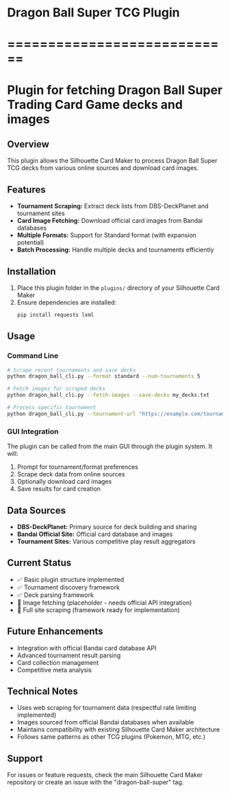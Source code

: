 # Dragon Ball Super TCG Plugin
# ============================
# Plugin for fetching Dragon Ball Super Trading Card Game decks and images

## Overview
This plugin allows the Silhouette Card Maker to process Dragon Ball Super TCG decks from various online sources and download card images.

## Features
- **Tournament Scraping:** Extract deck lists from DBS-DeckPlanet and tournament sites
- **Card Image Fetching:** Download official card images from Bandai databases
- **Multiple Formats:** Support for Standard format (with expansion potential)
- **Batch Processing:** Handle multiple decks and tournaments efficiently

## Installation
1. Place this plugin folder in the `plugins/` directory of your Silhouette Card Maker
2. Ensure dependencies are installed:
   ```bash
   pip install requests lxml
   ```

## Usage

### Command Line
```bash
# Scrape recent tournaments and save decks
python dragon_ball_cli.py --format standard --num-tournaments 5

# Fetch images for scraped decks
python dragon_ball_cli.py --fetch-images --save-decks my_decks.txt

# Process specific tournament
python dragon_ball_cli.py --tournament-url "https://example.com/tournament"
```

### GUI Integration
The plugin can be called from the main GUI through the plugin system. It will:
1. Prompt for tournament/format preferences
2. Scrape deck data from online sources
3. Optionally download card images
4. Save results for card creation

## Data Sources
- **DBS-DeckPlanet:** Primary source for deck building and sharing
- **Bandai Official Site:** Official card database and images
- **Tournament Sites:** Various competitive play result aggregators

## Current Status
- ✅ Basic plugin structure implemented
- ✅ Tournament discovery framework
- ✅ Deck parsing framework
- 🔄 Image fetching (placeholder - needs official API integration)
- 🔄 Full site scraping (framework ready for implementation)

## Future Enhancements
- Integration with official Bandai card database API
- Advanced tournament result parsing
- Card collection management
- Competitive meta analysis

## Technical Notes
- Uses web scraping for tournament data (respectful rate limiting implemented)
- Images sourced from official Bandai databases when available
- Maintains compatibility with existing Silhouette Card Maker architecture
- Follows same patterns as other TCG plugins (Pokemon, MTG, etc.)

## Support
For issues or feature requests, check the main Silhouette Card Maker repository or create an issue with the "dragon-ball-super" tag.
